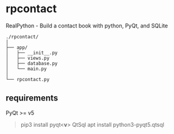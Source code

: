 # rpcontact
RealPython - Build a contact book with python, PyQt, and SQLite

```
./rpcontact/
│
├── app/
│   ├── __init__.py
│   ├── views.py
│   ├── database.py
│   └── main.py
│
└── rpcontact.py
```

## requirements
PyQt >= v5
> pip3 install pyqt<__v__>
QtSql
> apt install python3-pyqt5.qtsql